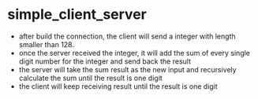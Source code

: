 # simple_client_server

* after build the connection, the client will send a integer with length smaller than 128.
* once the server received the integer, it will add the sum of every single digit number for the integer and send back the result
* the server will take the sum result as the new input and recursively calculate the sum until the result is one digit
* the client will keep receiving result until the result is one digit